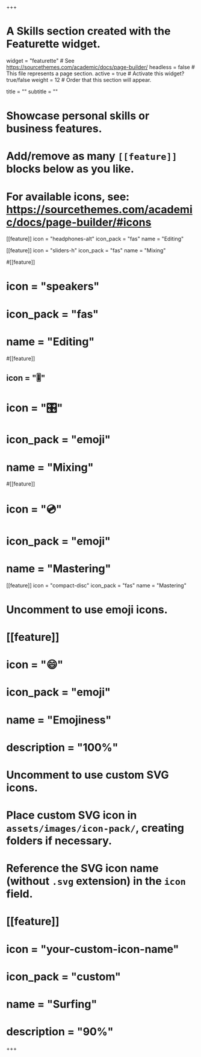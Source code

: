 +++
# A Skills section created with the Featurette widget.
widget = "featurette"  # See https://sourcethemes.com/academic/docs/page-builder/
headless = false  # This file represents a page section.
active = true  # Activate this widget? true/false
weight = 12  # Order that this section will appear.

title = ""
subtitle = ""

# Showcase personal skills or business features.
#
# Add/remove as many `[[feature]]` blocks below as you like.
#
# For available icons, see: https://sourcethemes.com/academic/docs/page-builder/#icons

[[feature]]
  icon = "headphones-alt"
  icon_pack = "fas"
  name = "Editing"


[[feature]]
  icon = "sliders-h"
  icon_pack = "fas"
  name = "Mixing"


#[[feature]]
#  icon = "speakers"
#  icon_pack = "fas"
#  name = "Editing"

#[[feature]]
##  icon = ":level_slider:"
#  icon = ":control_knobs:"
#  icon_pack = "emoji"
#  name = "Mixing"

#[[feature]]
#  icon = ":cd:"
#  icon_pack = "emoji"
#  name = "Mastering"


[[feature]]
  icon = "compact-disc"
  icon_pack = "fas"
  name = "Mastering"

# Uncomment to use emoji icons.
# [[feature]]
#  icon = ":smile:"
#  icon_pack = "emoji"
#  name = "Emojiness"
#  description = "100%"  

# Uncomment to use custom SVG icons.
# Place custom SVG icon in `assets/images/icon-pack/`, creating folders if necessary.
# Reference the SVG icon name (without `.svg` extension) in the `icon` field.
# [[feature]]
#  icon = "your-custom-icon-name"
#  icon_pack = "custom"
#  name = "Surfing"
#  description = "90%"

+++
